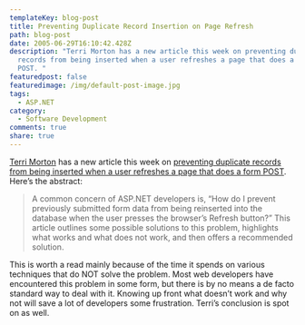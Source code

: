 ```yaml
---
templateKey: blog-post
title: Preventing Duplicate Record Insertion on Page Refresh
path: blog-post
date: 2005-06-29T16:10:42.428Z
description: "Terri Morton has a new article this week on preventing duplicate
  records from being inserted when a user refreshes a page that does a form
  POST. "
featuredpost: false
featuredimage: /img/default-post-image.jpg
tags:
  - ASP.NET
category:
  - Software Development
comments: true
share: true
---
```


[Terri Morton](http://aspalliance.com/author.aspx?uId=850) has a new article this week on [preventing duplicate records from being inserted when a user refreshes a page that does a form POST](http://aspalliance.com/687). Here’s the abstract:

> A common concern of ASP.NET developers is, “How do I prevent previously submitted form data from being reinserted into the database when the user presses the browser’s Refresh button?” This article outlines some possible solutions to this problem, highlights what works and what does not work, and then offers a recommended solution.

This is worth a read mainly because of the time it spends on various techniques that do NOT solve the problem. Most web developers have encountered this problem in some form, but there is by no means a de facto standard way to deal with it. Knowing up front what doesn’t work and why not will save a lot of developers some frustration. Terri’s conclusion is spot on as well.
